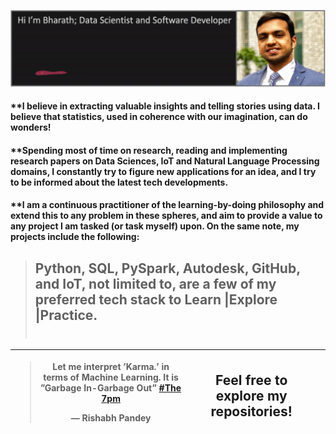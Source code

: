 
![Image description here](https://raw.githubusercontent.com/BharathKumarS/BharathKumarS/master/Bharath-Img_Intro.gif "Welcome to my GitHub")

#### **I believe in extracting valuable insights and telling stories using data. I believe that statistics, used in coherence with our imagination, can do wonders! <br>

#### **Spending most of time on research, reading and implementing research papers on Data Sciences, IoT and Natural Language Processing domains, I constantly try to figure new applications for an idea, and I try to be informed about the latest tech developments. <br>

#### **I am a continuous practitioner of the learning-by-doing philosophy and extend this to any problem in these spheres, and aim to provide a value to any project I am tasked (or task myself) upon. On the same note, my projects include the following: <br>

> ## Python, SQL, PySpark, Autodesk, GitHub, and IoT, not limited to, are a few of my preferred tech stack to Learn |Explore |Practice. <br> <br>

<table class='tg'>
  <thead>
    <tr>
      <th class='tg-0pky'>
        <div class='center'>
          <blockquote class="twitter-tweet" data-partner="tweetdeck khgrwqgr3ihrcoh3ochlrh4r">
          <p lang="en" dir="ltr">Let me interpret ’Karma.’ in terms of Machine Learning. It is ”Garbage In-Garbage Out” 
          <a href="https://the7pm.wordpress.com/">#The 7pm</a> 
          </p>&mdash; Rishabh Pandey
          <a href="https://www.linkedin.com/in/innovationgrid/"> </a>
          </blockquote> <!-- <script async src="https://platform.twitter.com/widgets.js" charset="utf-8"></script> -->
        </div>
      </th>
      <th class='tg-0pky'>
        <h2> Feel free to explore my repositories! </h2>
      <th>
    </tr>
  </thead>
</table>
